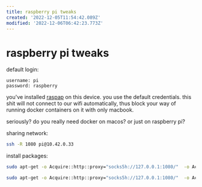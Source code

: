 ```yaml
---
title: raspberry pi tweaks
created: '2022-12-05T11:54:42.089Z'
modified: '2022-12-06T06:42:23.773Z'
---
```


# raspberry pi tweaks

default login: 
```
username: pi
password: raspberry
```

you've installed [raspap](https://raspap.com/) on this device. you use the default credentials. this shit will not connect to our wifi automatically, thus block your way of running docker containers on it with only macbook.

seriously? do you really need docker on macos? or just on raspberry pi?

sharing network:

```bash
ssh -R 1080 pi@10.42.0.33
```

install packages:

```bash
sudo apt-get -o Acquire::http::proxy="socks5h://127.0.0.1:1080/"  -o Acquire::Check-Valid-Until=false -o Acquire::Check-Date=false update --allow-releaseinfo-change

sudo apt-get -o Acquire::http::proxy="socks5h://127.0.0.1:1080/"  -o Acquire::Check-Valid-Until=false -o Acquire::Check-Date=false upgrade -y
```
